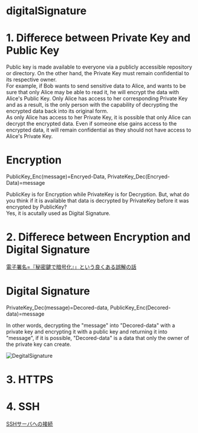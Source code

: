 # digitalSignature


# 1. Differece between Private Key and Public Key
Public key is made available to everyone via a publicly accessible repository or directory. On the other hand, the Private Key must remain confidential to its respective owner.<br>
For example, if Bob wants to send sensitive data to Alice, and wants to be sure that only Alice may be able to read it, he will encrypt the data with Alice's Public Key. Only Alice has access to her corresponding Private Key and as a result, is the only person with the capability of decrypting the encrypted data back into its original form.<br>
As only Alice has access to her Private Key, it is possible that only Alice can decrypt the encrypted data. Even if someone else gains access to the encrypted data, it will remain confidential as they should not have access to Alice's Private Key.

# Encryption
PublicKey_Enc(message)=Encryed-Data,  PrivateKey_Dec(Encryed-Data)=message

PublicKey is for Encryption while PrivateKey is for Decryption.
But, what do you think if it is available that data is decrypted by PrivateKey before it was encrypted by PublicKey? <br>
Yes, it is acutally used as Digital Signature.

# 2. Differece between Encryption and Digital Signature
[電子署名=『秘密鍵で暗号化』」という良くある誤解の話](https://qiita.com/angel_p_57/items/d7ffb9ec13b4dde3357d)

# Digital Signature
PrivateKey_Dec(message)=Decored-data,  PublicKey_Enc(Decored-data)=message

In other words, decrypting the "message" into "Decored-data" with a private key and encrypting it with a public key and returning it into "message", if it is possible, "Decored-data" is a data that only the owner of the private key can create. <br>

![DegitalSignature](http://www.herongyang.com/PKI/Digital-Signature-Scheme.jpg)

# 3. HTTPS

# 4. SSH
[SSHサーバへの接続](https://rat.cis.k.hosei.ac.jp/article/rat/linuxliteracy/2005/ssh.html)
